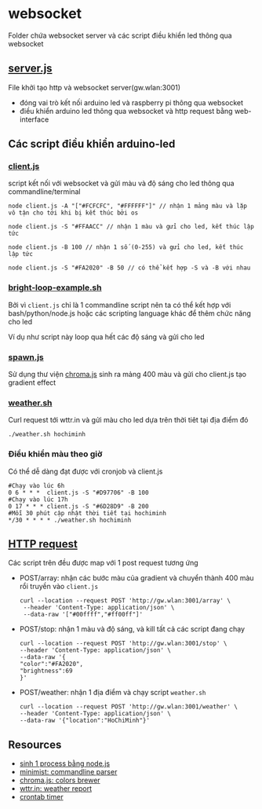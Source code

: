 # websocket

Folder chứa websocket server và các script điều khiển led thông qua websocket

## [server.js](https://github.com/violeine/mooled/blob/main/websocket/server.js)

File khởi tạo http và websocket server(gw.wlan:3001)
- đóng vai trò kết nối arduino led và raspberry pi thông qua websocket
- điều khiển arduino led thông qua websocket và http request bằng web-interface


## Các script điều khiển arduino-led

### [client.js](https://github.com/violeine/mooled/blob/main/websocket/client.js)

script kết nối với websocket và gửi màu và độ sáng cho led thông qua commandline/terminal

```
node client.js -A "["#FCFCFC", "#FFFFFF"]" // nhận 1 mảng màu và lặp vô tận cho tới khi bị kết thúc bởi os 

node client.js -S "#FFAACC" // nhận 1 màu và gửi cho led, kết thúc lập tức

node client.js -B 100 // nhận 1 số (0-255) và gửi cho led, kết thúc lập tức

node client.js -S "#FA2020" -B 50 // có thể kết hợp -S và -B với nhau
```

### [bright-loop-example.sh](https://github.com/violeine/mooled/blob/main/websocket/bright-loop-example.sh)

Bởi vì `client.js` chỉ là 1 commandline script nên ta có thể kết hợp với bash/python/node.js hoặc các scripting language khác để thêm chức năng cho led

Ví dụ như script này loop qua hết các độ sáng và gửi cho led

### [spawn.js](https://github.com/violeine/mooled/blob/main/websocket/spawn.js)

Sử dụng thư viện [chroma.js](https://gka.github.io/chroma.js/) sinh ra mảng 400 màu và gửi cho client.js tạo gradient effect

### [weather.sh](https://github.com/violeine/mooled/blob/main/websocket/weather.sh) 

Curl request tới wttr.in và gửi màu cho led dựa trên thời tiêt tại địa điểm đó
```
./weather.sh hochiminh
```

### Điều khiển màu theo giờ

Có thể dễ dàng đạt được với cronjob và client.js

```
#Chạy vào lúc 6h
0 6 * * *  client.js -S "#D97706" -B 100
#Chạy vào lúc 17h 
0 17 * * * client.js -S "#6D28D9" -B 200
#Mỗi 30 phút cập nhật thời tiết tại hochiminh
*/30 * * * * ./weather.sh hochiminh
```

## [HTTP request](https://github.com/violeine/mooled/blob/28dbac7c8d3c04b3867ab4bbe5a86eff4c3701fb/websocket/server.js#L24)

Các script trên đều được map với 1 post request tương ứng

- POST/array: nhận các bước màu của gradient và chuyển thành 400 màu rổi truyền vào `client.js`

    ```
    curl --location --request POST 'http://gw.wlan:3001/array' \
     --header 'Content-Type: application/json' \
     --data-raw '["#00ffff","#ff00ff"]'
    ```
- POST/stop: nhận 1 màu và độ sáng, và kill tất cả các script đang chạy
    ```
    curl --location --request POST 'http://gw.wlan:3001/stop' \
    --header 'Content-Type: application/json' \
    --data-raw '{
    "color":"#FA2020",
    "brightness":69
    }'
    ```
- POST/weather: nhận 1 địa điểm và chạy script `weather.sh`
    ```
    curl --location --request POST 'http://gw.wlan:3001/weather' \
    --header 'Content-Type: application/json' \
    --data-raw '{"location":"HoChiMinh"}'
    ```

## Resources

- [sinh 1 process bằng node.js](https://nodejs.org/api/child_process.html#child_process_child_process_exec_command_options_callback)
- [minimist: commandline parser](https://github.com/substack/minimist)
- [chroma.js: colors brewer](https://gka.github.io/chroma.js/)
- [wttr.in: weather report](http://wttr.in)
- [crontab timer](https://crontab.guru/)
